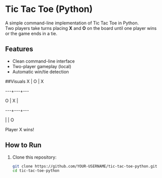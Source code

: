 # Tic Tac Toe (Python)

A simple command-line implementation of Tic Tac Toe in Python.  
Two players take turns placing **X** and **O** on the board until one player wins or the game ends in a tie.

## Features
- Clean command-line interface
- Two-player gameplay (local)
- Automatic win/tie detection

##Visuals
 X | O | X
 
---+---+---

 O | X |  
 
---+---+---

   |   | O
   

Player X wins!


## How to Run
1. Clone this repository:
   ```bash
   git clone https://github.com/YOUR-USERNAME/tic-tac-toe-python.git
   cd tic-tac-toe-python
